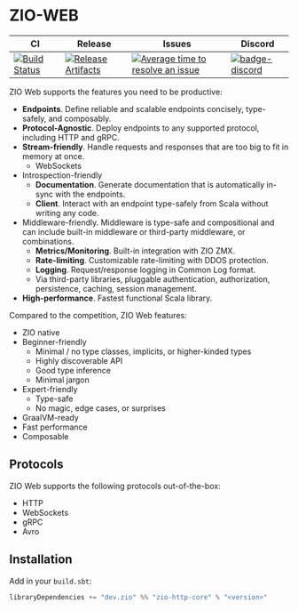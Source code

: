 # ZIO-WEB

| CI | Release | Issues |  Discord |
| --- | --- | --- | --- |
| [![Build Status][badge-ci]][link-ci] | [![Release Artifacts][badge-sonatype]][link-sonatype] | [![Average time to resolve an issue][badge-iim]][link-iim] | [![badge-discord]][link-discord] |

ZIO Web supports the features you need to be productive:

 * **Endpoints**. Define reliable and scalable endpoints concisely, type-safely, and composably.
 * **Protocol-Agnostic**. Deploy endpoints to any supported protocol, including HTTP and gRPC.
 * **Stream-friendly**. Handle requests and responses that are too big to fit in memory at once.
   * WebSockets
 * Introspection-friendly
   * **Documentation**. Generate documentation that is automatically in-sync with the endpoints.
   * **Client**. Interact with an endpoint type-safely from Scala without writing any code.
 * Middleware-friendly. Middleware is type-safe and compositional and can include built-in middleware or third-party middleware, or combinations.
   * **Metrics/Monitoring**. Built-in integration with ZIO ZMX.
   * **Rate-limiting**. Customizable rate-limiting with DDOS protection.
   * **Logging**. Request/response logging in Common Log format.
   * Via third-party libraries, pluggable authentication, authorization, persistence, caching, session management.
 * **High-performance**. Fastest functional Scala library.

Compared to the competition, ZIO Web features: 

 * ZIO native
 * Beginner-friendly
   * Minimal / no type classes, implicits, or higher-kinded types
   * Highly discoverable API
   * Good type inference 
   * Minimal jargon
 * Expert-friendly
   * Type-safe
   * No magic, edge cases, or surprises
 * GraalVM-ready
 * Fast performance
 * Composable

## Protocols

ZIO Web supports the following protocols out-of-the-box:

* HTTP
* WebSockets
* gRPC
* Avro

## Installation

Add in your `build.sbt`:

```scala
libraryDependencies += "dev.zio" %% "zio-http-core" % "<version>"
```

[badge-ci]: https://circleci.com/gh/zio/zio-http/tree/master.svg?style=svg
[badge-sonatype]: https://img.shields.io/nexus/r/https/oss.sonatype.org/dev.zio/zio-http-core_2.12.svg
[badge-iim]: https://isitmaintained.com/badge/resolution/zio/zio-http.svg
[badge-discord]: https://img.shields.io/discord/629491597070827530?logo=discord "chat on discord"

[link-ci]: https://circleci.com/gh/zio/zio-http/tree/master
[link-sonatype]: https://oss.sonatype.org/content/repositories/releases/dev/zio/zio-http-core_2.12/
[link-iim]: https://isitmaintained.com/project/zio/zio-http
[link-discord]: https://discord.gg/2ccFBr4 "Discord"
